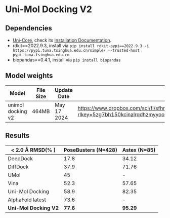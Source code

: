 Uni-Mol Docking V2
===================================================================


Dependencies
------------
 - [Uni-Core](https://github.com/dptech-corp/Uni-Core), check its [Installation Documentation](https://github.com/dptech-corp/Uni-Core#installation).
 - rdkit==2022.9.3, install via `pip install rdkit-pypi==2022.9.3 -i https://pypi.tuna.tsinghua.edu.cn/simple/ --trusted-host pypi.tuna.tsinghua.edu.cn`
  - biopandas==0.4.1, install via `pip install biopandas`


Model weights
----------------------------------

| Model                     | File Size  |Update Date | Download Link                                                | 
|--------------------------|------------| ------------|--------------------------------------------------------------|
| unimol docking v2       | 464MB   | May 17 2024 |https://www.dropbox.com/scl/fi/sfhrtx1tjprce18wbvmdr/unimol_docking_v2_240517.pt?rlkey=5zg7bh150kcinalrqdhzmyyoo&st=n6j0nt6c&dl=0                |


Results
----------------------------------
|< 2.0 Å RMSD(% )      | PoseBusters (N=428) | Astex (N=85) | 
|--------|----|----|   
| DeepDock | 17.8 | 34.12 |
| DiffDock        |  37.9 |71.76  |
| UMol |   45| - | 
| Vina      |  52.3  | 57.65 | 
| Uni-Mol Docking     |  58.9 | 82.35 | 
| AlphaFold latest     |  73.6 | - |
| **Uni-Mol Docking V2**   |  **77.6** | **95.29**|
